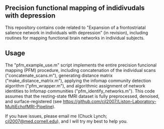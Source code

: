 **Precision functional mapping of indidivudals with depression**
------ 

This repository contains code related to "Expansion of a frontostriatal salience network in individuals with depression” (in revision),
including routines for mapping functional brain networks in individual subjects. 

Usage
------ 

The "pfm_example_use.m" script implements the entire precision funcional mapping (PFM) procedure, including concatenation of the individual scans ("concatenate_scans.m"), generating distance matrix ("make_distance_matrix.m"), applying the infomap community detection algorithm ("pfm_wrapper.m"), and algorithmic assignment of network identities to Infomap communities ("pfm_identify_networks.m"). This code assumes that the resting-state fMRI dataset is fully preprocessed, denoised, and surface-registered (see https://github.com/cjl2007/Liston-Laboratory-MultiEchofMRI-Pipeline). 

If you have issues, please email me (Chuck Lynch; cjl2007@med.cornell.edu), and I will try my best to help you.
